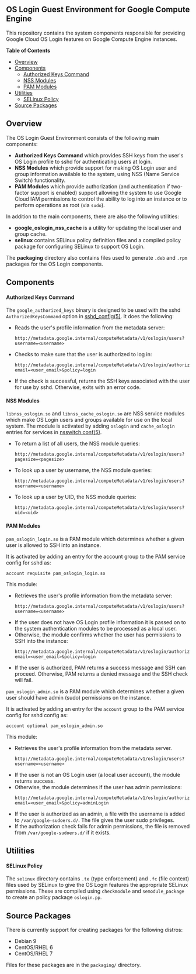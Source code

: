 ## OS Login Guest Environment for Google Compute Engine

This repository contains the system components responsible for providing Google
Cloud OS Login features on Google Compute Engine instances.

**Table of Contents**

* [Overview](#overview)
* [Components](#components)
    * [Authorized Keys Command](#authorized-keys-command)
    * [NSS Modules](#nss-modules)
    * [PAM Modules](#pam-modules)
* [Utilities](#Utilities)
    * [SELinux Policy](#selinux-policy)
* [Source Packages](#source-packages)

## Overview

The OS Login Guest Environment consists of the following main components:

*   **Authorized Keys Command** which provides SSH keys from the user's OS Login
    profile to sshd for authenticating users at login.
*   **NSS Modules** which provide support for making OS Login user and group
    information available to the system, using NSS (Name Service Switch)
    functionality.
*   **PAM Modules** which provide authorization (and authentication if
    two-factor support is enabled) support allowing the system to use Google
    Cloud IAM permissions to control the ability to log into an instance or to
    perform operations as root (via `sudo`).

In addition to the main components, there are also the following utilities:

*   **google_oslogin_nss_cache** is a utility for updating the local user and
    group cache.
*   **selinux** contains SELinux policy definition files and a compiled policy
    package for configuring SELinux to support OS Login.

The **packaging** directory also contains files used to generate `.deb` and
`.rpm` packages for the OS Login components.

## Components

#### Authorized Keys Command

The `google_authorized_keys` binary is designed to be used with the sshd
`AuthorizedKeysCommand` option in [sshd_config(5)](https://linux.die.net/man/5/sshd_config).
It does the following:

*   Reads the user's profile information from the metadata server:
    ```
    http://metadata.google.internal/computeMetadata/v1/oslogin/users?username=<username>
    ```
*   Checks to make sure that the user is authorized to log in:
    ```
    http://metadata.google.internal/computeMetadata/v1/oslogin/authorize?email=<user_email>&policy=login
    ```
*   If the check is successful, returns the SSH keys associated with the user
    for use by sshd. Otherwise, exits with an error code.

#### NSS Modules

`libnss_oslogin.so` and `libnss_cache_oslogin.so` are NSS service modules which
make OS Login users and groups available for use on the local system. The module
is activated by adding `oslogin` and `cache_oslogin` entries for services in
[nsswitch.conf(5)](https://linux.die.net/man/5/nsswitch.conf).

*   To return a list of all users, the NSS module queries:
    ```
    http://metadata.google.internal/computeMetadata/v1/oslogin/users?pagesize=<pagesize>
    ```
*   To look up a user by username, the NSS module queries:
    ```
    http://metadata.google.internal/computeMetadata/v1/oslogin/users?username=<username>
    ```
*   To look up a user by UID, the NSS module queries:
    ```
    http://metadata.google.internal/computeMetadata/v1/oslogin/users?uid=<uid>
    ```

#### PAM Modules

`pam_oslogin_login.so` is a PAM module which determines whether a given user is
allowed to SSH into an instance.

It is activated by adding an entry for the account group to the PAM service
config for sshd as:
   ```
   account requisite pam_oslogin_login.so
   ```

This module:

*   Retrieves the user's profile information from the metadata server:
    ```
    http://metadata.google.internal/computeMetadata/v1/oslogin/users?username=<username>
    ```
*   If the user does not have OS Login profile information it is passed on to
    the system authentication modules to be processed as a local user.
*   Otherwise, the module confirms whether the user has permissions to SSH into
    the instance:
    ```
    http://metadata.google.internal/computeMetadata/v1/oslogin/authorize?email=<user_email>&policy=login
    ```
*   If the user is authorized, PAM returns a success message and SSH can
    proceed. Otherwise, PAM returns a denied message and the SSH check will
    fail.

`pam_oslogin_admin.so` is a PAM module which determines whether a given user
should have admin (sudo) permissions on the instance.

It is activated by adding an entry for the `account` group to the PAM service
config for sshd config as:
   ```
   account optional pam_oslogin_admin.so
   ```

This module:

*   Retrieves the user's profile information from the metadata server.
    ```
    http://metadata.google.internal/computeMetadata/v1/oslogin/users?username=<username>
    ```
*   If the user is not an OS Login user (a local user account), the module
    returns success.
*   Otherwise, the module determines if the user has admin permissions:
    ```
    http://metadata.google.internal/computeMetadata/v1/oslogin/authorize?email=<user_email>&policy=adminLogin
    ```
*   If the user is authorized as an admin, a file with the username is added to
    `/var/google-sudoers.d/`. The file gives the user sudo privileges.
*   If the authorization check fails for admin permissions, the file is removed
    from `/var/google-sudoers.d/` if it exists.

## Utilities

#### SELinux Policy

The `selinux` directory contains `.te` (type enforcement) and `.fc` (file
context) files used by SELinux to give the OS Login features the appropriate
SELinux permissions. These are compiled using `checkmodule` and
`semodule_package` to create an policy package `oslogin.pp`.

## Source Packages

There is currently support for creating packages for the following distros:

*   Debian 9
*   CentOS/RHEL 6
*   CentOS/RHEL 7

Files for these packages are in the `packaging/` directory.
